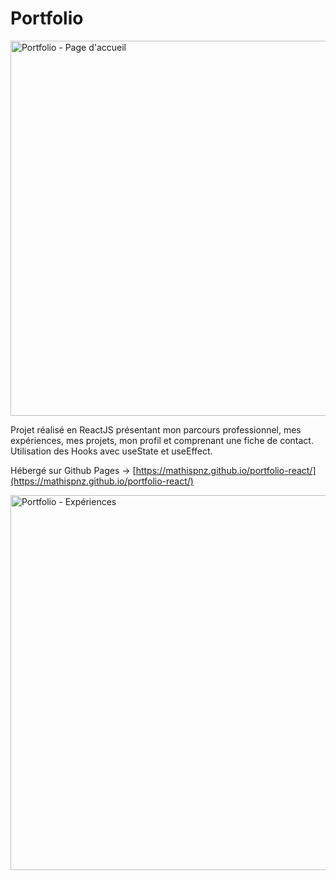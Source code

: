 <h1>Portfolio</h1>

<img width="600px" alt="Portfolio - Page d'accueil" src="https://github.com/Mathispnz/portfolio-react/assets/38229939/6e373c68-65f2-4ab7-9581-8bf66d8b9c98" />

Projet réalisé en ReactJS présentant mon parcours professionnel, mes expériences, mes projets, mon profil et comprenant une fiche de contact.
Utilisation des Hooks avec useState et useEffect.

Hébergé sur Github Pages -> [https://mathispnz.github.io/portfolio-react/](https://mathispnz.github.io/portfolio-react/)

<img width="600px" alt="Portfolio - Expériences" src="https://github.com/Mathispnz/portfolio-react/assets/38229939/d76b0b22-043d-4ded-b1f0-c78e1a542ec5" />
